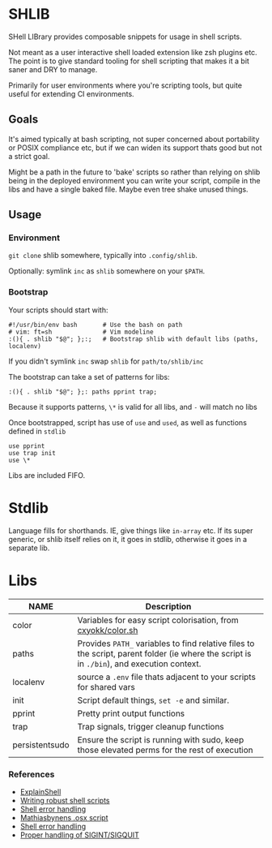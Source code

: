 # SHLIB

SHell LIBrary provides composable snippets for usage in shell scripts.

Not meant as a user interactive shell loaded extension like zsh plugins etc.
The point is to give standard tooling for shell scripting that makes it a bit
saner and DRY to manage.

Primarily for user environments where you're scripting tools, but quite useful
for extending CI environments.

## Goals

It's aimed typically at bash scripting, not super concerned about portability
or POSIX compliance etc, but if we can widen its support thats good but not a
strict goal.

Might be a path in the future to 'bake' scripts so rather than relying on shlib
being in the deployed environment you can write your script, compile in the libs
and have a single baked file. Maybe even tree shake unused things.

## Usage

### Environment

`git clone` shlib somewhere, typically into `.config/shlib`.

Optionally: symlink `inc` as `shlib` somewhere on your `$PATH`.

### Bootstrap

Your scripts should start with:

```
#!/usr/bin/env bash       # Use the bash on path
# vim: ft=sh              # Vim modeline
:(){ . shlib "$@"; };:;   # Bootstrap shlib with default libs (paths, localenv)
```

If you didn't symlink `inc` swap `shlib` for `path/to/shlib/inc`

The bootstrap can take a set of patterns for libs:
```
:(){ . shlib "$@"; };: paths pprint trap;
```

Because it supports patterns, `\*` is valid for all libs, and `-` will match no libs

Once bootstrapped, script has use of `use` and `used`, as well as functions defined in `stdlib`

```
use pprint
use trap init
use \*
```

Libs are included FIFO.

# Stdlib

Language fills for shorthands. IE, give things like `in-array` etc. If its super generic, or shlib itself
relies on it, it goes in stdlib, otherwise it goes in a separate lib.

# Libs

NAME | Description
---- | -----------
color | Variables for easy script colorisation, from [cxyokk/color.sh](https://github.com/cxyokk/color.sh/blob/master/terminal-control.sh)
paths | Provides `PATH_` variables to find relative files to the script, parent folder (ie where the script is in `./bin`), and execution context.
localenv | source a `.env` file thats adjacent to your scripts for shared vars
init | Script default things, `set -e` and similar.
pprint | Pretty print output functions
trap | Trap signals, trigger cleanup functions
persistentsudo | Ensure the script is running with sudo, keep those elevated perms for the rest of execution

### References

- [ExplainShell](http://explainshell.com/explain?cmd=)
- [Writing robust shell scripts](http://www.davidpashley.com/articles/writing-robust-shell-scripts/)
- [Shell error handling](https://www.turnkeylinux.org/blog/shell-error-handling)
- [Mathiasbynens .osx script](https://github.com/mathiasbynens/dotfiles/blob/master/.osx)
- [Shell error handling](https://www.turnkeylinux.org/blog/shell-error-handling)
- [Proper handling of SIGINT/SIGQUIT](http://www.cons.org/cracauer/sigint.html)
